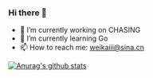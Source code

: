 ### Hi there 👋
- 🔭 I’m currently working on CHASING
- 🌱 I’m currently learning Go
- 📫 How to reach me: weikaiii@sina.cn


[![Anurag's github stats](https://github-readme-stats.vercel.app/api?username=kayw-geek&show_icons=true&theme=onedark)](https://github.com/kayw-geek)
